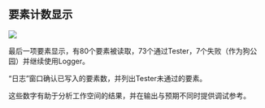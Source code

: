 ## 要素计数显示 ##
![](./Images/Img2.029.TransformerCounts.png)


最后一项要素显示，有80个要素被读取，73个通过Tester，7个失败（作为狗公园）并继续使用Logger。 

“日志”窗口确认已写入的要素数，并列出Tester未通过的要素。 

这些数字有助于分析工作空间的结果，并在输出与预期不同时提供调试参考。
